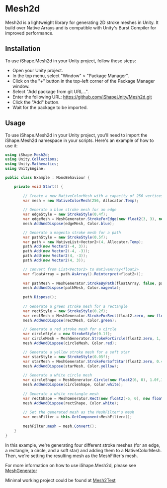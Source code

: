# Mesh2d
Mesh2d is a lightweight library for generating 2D stroke meshes in Unity. It build over Native Arrays and is compatible with Unity's Burst Compiler for improved performance.

## Installation
To use iShape.Mesh2d in your Unity project, follow these steps:

- Open your Unity project.
- In the top menu, select "Window" > "Package Manager".
- Click on the "+" button in the top-left corner of the Package Manager window.
- Select "Add package from git URL...".
- Enter the following URL: https://github.com/iShapeUnity/Mesh2d.git
- Click the "Add" button.
- Wait for the package to be imported.

## Usage
To use iShape.Mesh2d in your Unity project, you'll need to import the iShape.Mesh2d namespace in your scripts. Here's an example of how to use it:

```csharp
using iShape.Mesh2d;
using Unity.Collections;
using Unity.Mathematics;
using UnityEngine;

public class Example : MonoBehaviour {

    private void Start() {
        
        // Create a new NativeColorMesh with a capacity of 256 vertices
        var mesh = new NativeColorMesh(256, Allocator.Temp);
    
        // Generate a blue stroke mesh for an edge
        var edgeStyle = new StrokeStyle(0.4f);
        var edgeMesh = MeshGenerator.StrokeForEdge(new float2(3, 3), new float2(-3, 3), edgeStyle, 0, Allocator.Temp);
        mesh.AddAndDispose(edgeMesh, Color.blue);

        // Generate a magenta stroke mesh for a path
        var pathStyle = new StrokeStyle(0.5f);
        var path = new NativeList<Vector2>(4, Allocator.Temp);
        path.Add(new Vector2(-4, 3));
        path.Add(new Vector2(-4, -3));
        path.Add(new Vector2(4, -3));
        path.Add(new Vector2(4, 3));

        // convert from List<Vector2> to NativeArray<float2>
        var floatArray = path.AsArray().Reinterpret<float2>();
        
        var pathMesh = MeshGenerator.StrokeByPath(floatArray, false, pathStyle, 0, Allocator.Temp);
        mesh.AddAndDispose(pathMesh, Color.magenta);
        
        path.Dispose();
        
        // Generate a green stroke mesh for a rectangle
        var rectStyle = new StrokeStyle(0.2f);
        var rectMesh = MeshGenerator.StrokeForRect(float2.zero, new float2(4, 4), rectStyle, 0, Allocator.Temp);
        mesh.AddAndDispose(rectMesh, Color.green);

        // Generate a red stroke mesh for a circle
        var circleStyle = new StrokeStyle(0.1f);
        var circleMesh = MeshGenerator.StrokeForCircle(float2.zero, 1, 32, circleStyle, 0, Allocator.Temp);
        mesh.AddAndDispose(circleMesh, Color.red);

        // Generate a yellow stroke mesh for a soft star
        var starStyle = new StrokeStyle(0.05f);
        var starMesh = MeshGenerator.StrokeForSoftStar(float2.zero, 0.4f,0.7f, 64, starStyle, 0, Allocator.Temp);
        mesh.AddAndDispose(starMesh, Color.yellow);
        
        // Generate a white circle mesh
        var circleShape = MeshGenerator.Circle(new float2(6, 0), 1.0f,16, 0, Allocator.Temp);
        mesh.AddAndDispose(circleShape, Color.white);
        
        // Generate a white rectangle mesh
        var rectShape = MeshGenerator.Rect(new float2(-6, 0), new float2(2, 2),0, Allocator.Temp);
        mesh.AddAndDispose(rectShape, Color.white);
        
        // Set the generated mesh as the MeshFilter's mesh
        var meshFilter = this.GetComponent<MeshFilter>();
        
        meshFilter.mesh = mesh.Convert();
    }
}
```

In this example, we're generating four different stroke meshes (for an edge, a rectangle, a circle, and a soft star) and adding them to a NativeColorMesh. Then, we're setting the resulting mesh as the MeshFilter's mesh.

For more information on how to use iShape.Mesh2d, please see [MeshGenerator](https://github.com/iShapeUnity/Mesh2d/blob/main/Runtime/iShape/Mesh2d/MeshGenerator.cs)

Minimal working project could be found at [Mesh2Test](https://github.com/iShapeUnity/Mesh2Test)

